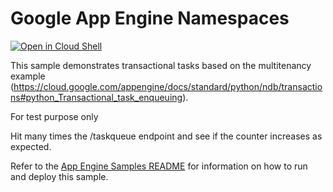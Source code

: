 # Google App Engine Namespaces

[![Open in Cloud Shell][shell_img]][shell_link]

[shell_img]: http://gstatic.com/cloudssh/images/open-btn.png
[shell_link]: https://console.cloud.google.com/cloudshell/open?git_repo=https://github.com/chris32g/TransactionalTasks&page=editor&open_in_editor=/

This sample demonstrates transactional tasks based on the multitenancy example (https://cloud.google.com/appengine/docs/standard/python/ndb/transactions#python_Transactional_task_enqueuing).

For test purpose only

Hit many times the /taskqueue endpoint and see if the counter increases as expected.

Refer to the [App Engine Samples README](../README.md) for information on how to run and deploy this sample.
